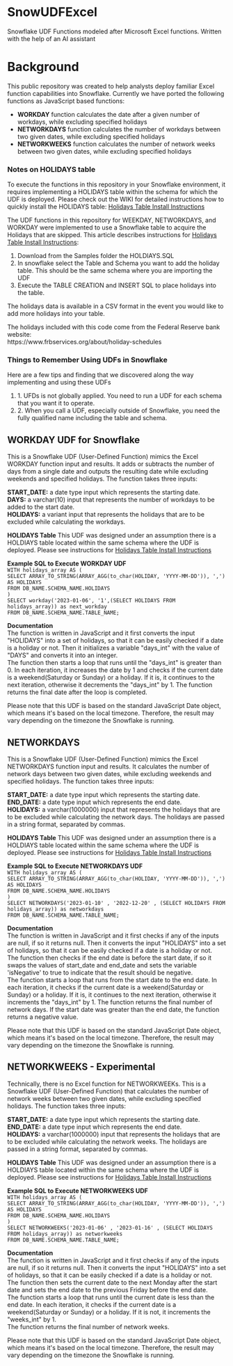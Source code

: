 # SnowUDFExcel
Snowflake UDF Functions modeled after Microsoft Excel functions. Written with the help of an AI assistant

<H1>Background</H1>
This public repository was created to help analysts deploy familiar Excel function capabilities into Snowflake. Currently we have ported the following functions as JavaScript based functions:

<ul>
  <li><b>WORKDAY</b> function calculates the date after a given number of workdays, while excluding specified holidays</li>
  <li><b>NETWORKDAYS</b> function calculates the number of workdays between two given dates, while excluding specified holidays</li> 
  <li><b>NETWORKWEEKS</b> function calculates the number of network weeks between two given dates, while excluding specified holidays</li>
</ul>

<h3>Notes on HOLIDAYS table</h3>
To execute the functions in this repository in your Snowflake environment, it requires implementing a HOLIDAYS table within the schema for which the UDF is deployed. Please check out the WIKI for detailed instructions how to quickly install the HOLIDAYS table: <a href="https://github.com/DataToolsPro/SnowUDFExcel/wiki/Implementing-HOLIDAYS-in-your-Snowflake-environment">Holidays Table Install Instructions</a>

<p>The UDF functions in this repository for WEEKDAY, NETWORKDAYS, and WORKDAY were implemented to use a Snowflake table to acquire the Holidays that are skipped. This article describes instructions for <a href="https://github.com/DataToolsPro/SnowUDFExcel/wiki/Implementing-HOLIDAYS-in-your-Snowflake-environment">Holidays Table Install Instructions</a>:</p>
<ol>
<li>Download from the Samples folder the HOLDIAYS.SQL</li>
<li>In snowflake select the Table and Schema you want to add the holiday table. This should be the same schema where you are importing the UDF</li>
<li>Execute the TABLE CREATION and INSERT SQL to place holidays into the table.</li>
</ol>
The holidays data is available in a CSV format in the event you would like to add more holidays into your table.

<p>The holidays included with this code come from the Federal Reserve bank website:
<br/>https://www.frbservices.org/about/holiday-schedules</p>


<h3>Things to Remember Using UDFs in Snowflake</h3>
Here are a few tips and finding that we discovered along the way implementing and using these UDFs
<ol><li>1. UFDs is not globally applied. You need to run a UDF for each schema that you want it to operate.</li>
<li>2. When you call a UDF, especially outside of Snowflake, you need the fully qualified name including the table and schema.</li>
</ol>
<h2>WORKDAY UDF for Snowflake</h2>

This is a Snowflake UDF (User-Defined Function) mimics the Excel WORKDAY function input and results. It adds or subtracts the number of days from a single date and outputs the resulting date while excluding weekends and specified holidays. The function takes three inputs:
<p>
<b>START_DATE:</b> a date type input which represents the starting date.
<br/><b>DAYS:</b> a varchar(10) input that represents the number of workdays to be added to the start date.
<br/><b>HOLIDAYS:</b> a variant input that represents the holidays that are to be excluded while calculating the workdays.
</p>
<p><b>HOLIDAYS Table</b> This UDF was designed under an assumption there is a HOLDIAYS table located within the same schema where the UDF is deployed. Please see instructions for <a href="https://github.com/DataToolsPro/SnowUDFExcel/wiki/Implementing-HOLIDAYS-in-your-Snowflake-environment">Holidays Table Install Instructions</a>
</p>
<p><b>Example SQL to Execute WORKDAY UDF</b>
  <br/>
<CODE>WITH holidays_array AS (
SELECT ARRAY_TO_STRING(ARRAY_AGG(to_char(HOLIDAY, 'YYYY-MM-DD')), ',') AS HOLIDAYS
FROM DB_NAME.SCHEMA_NAME.HOLIDAYS
)
SELECT workday('2023-01-06', '1',(SELECT HOLIDAYS FROM holidays_array)) as next_workday
FROM DB_NAME.SCHEMA_NAME.TABLE_NAME;</CODE>
 </p>
<p><b>Documentation</b> 
<br/>The function is written in JavaScript and it first converts the input "HOLIDAYS" into a set of holidays, so that it can be easily checked if a date is a holiday or not. Then it initializes a variable "days_int" with the value of "DAYS" and converts it into an integer.
<br/>The function then starts a loop that runs until the "days_int" is greater than 0. In each iteration, it increases the date by 1 and checks if the current date is a weekend(Saturday or Sunday) or a holiday. If it is, it continues to the next iteration, otherwise it decrements the "days_int" by 1.
The function returns the final date after the loop is completed.
<p>
Please note that this UDF is based on the standard JavaScript Date object, which means it's based on the local timezone. Therefore, the result may vary depending on the timezone the Snowflake is running.</p>

<h2>NETWORKDAYS</h2>

This is a Snowflake UDF (User-Defined Function) mimics the Excel NETWORKDAYS function input and results. It calculates the number of network days between two given dates, while excluding weekends and specified holidays. The function takes three inputs:
<p>
  <b>START_DATE:</b> a date type input which represents the starting date.
<br/><b>END_DATE:</b> a date type input which represents the end date.
<br/><b>HOLIDAYS:</b> a varchar(1000000) input that represents the holidays that are to be excluded while calculating the network days. The holidays are passed in a string format, separated by commas.
 <p><b>HOLIDAYS Table</b> This UDF was designed under an assumption there is a HOLDIAYS table located within the same schema where the UDF is deployed. Please see instructions for <a href="https://github.com/DataToolsPro/SnowUDFExcel/wiki/Implementing-HOLIDAYS-in-your-Snowflake-environment">Holidays Table Install Instructions</a>
</p>
 <p><b>Example SQL to Execute NETWORKDAYS UDF</b>
  <br/><CODE>WITH holidays_array AS (
SELECT ARRAY_TO_STRING(ARRAY_AGG(to_char(HOLIDAY, 'YYYY-MM-DD')), ',') AS HOLIDAYS
FROM DB_NAME.SCHEMA_NAME.HOLIDAYS
)
SELECT NETWORKDAYS('2023-01-10' , '2022-12-20' , (SELECT HOLIDAYS FROM holidays_array)) as networkdays
FROM DB_NAME.SCHEMA_NAME.TABLE_NAME;</CODE>
   </p>
<p><b>Documentation</b> 
<br/>The function is written in JavaScript and it first checks if any of the inputs are null, if so it returns null. Then it converts the input "HOLIDAYS" into a set of holidays, so that it can be easily checked if a date is a holiday or not.
<br/>The function then checks if the end date is before the start date, if so it swaps the values of start_date and end_date and sets the variable 'isNegative' to true to indicate that the result should be negative.
<br/>The function starts a loop that runs from the start date to the end date. In each iteration, it checks if the current date is a weekend(Saturday or Sunday) or a holiday. If it is, it continues to the next iteration, otherwise it increments the "days_int" by 1.
The function returns the final number of network days. If the start date was greater than the end date, the function returns a negative value.
<p>Please note that this UDF is based on the standard JavaScript Date object, which means it's based on the local timezone. Therefore, the result may vary depending on the timezone the Snowflake is running.

<h2>NETWORKWEEKS - Experimental</h2>
Technically, there is no Excel function for NETWORKWEEKs. This is a Snowflake UDF (User-Defined Function) that calculates the number of network weeks between two given dates, while excluding specified holidays. The function takes three inputs:
<p>
<b>START_DATE:</b> a date type input which represents the starting date.
<br/><b>END_DATE:</b> a date type input which represents the end date.
<br/><b>HOLIDAYS:</b> a varchar(1000000) input that represents the holidays that are to be excluded while calculating the network weeks. The holidays are passed in a string format, separated by commas.
  <p><b>HOLIDAYS Table</b> This UDF was designed under an assumption there is a HOLDIAYS table located within the same schema where the UDF is deployed. Please see instructions for <a href="https://github.com/DataToolsPro/SnowUDFExcel/wiki/Implementing-HOLIDAYS-in-your-Snowflake-environment">Holidays Table Install Instructions</a>
</p>
   <p><b>Example SQL to Execute NETWORKWEEKS UDF</b>
  <br/><CODE>WITH holidays_array AS (
SELECT ARRAY_TO_STRING(ARRAY_AGG(to_char(HOLIDAY, 'YYYY-MM-DD')), ',') AS HOLIDAYS
FROM DB_NAME.SCHEMA_NAME.HOLIDAYS
)
SELECT NETWORKWEEKS('2023-01-06' , '2023-01-16' , (SELECT HOLIDAYS FROM holidays_array)) as networkweeks
FROM DB_NAME.SCHEMA_NAME.TABLE_NAME;</CODE>
     </p>
<p><b>Documentation</b> 
<br/>The function is written in JavaScript and it first checks if any of the inputs are null, if so it returns null. Then it converts the input "HOLIDAYS" into a set of holidays, so that it can be easily checked if a date is a holiday or not.
<br/>The function then sets the current date to the next Monday after the start date and sets the end date to the previous Friday before the end date.
<br/>The function starts a loop that runs until the current date is less than the end date. In each iteration, it checks if the current date is a weekend(Saturday or Sunday) or a holiday. If it is not, it increments the "weeks_int" by 1.
<br/>The function returns the final number of network weeks.
<p/>Please note that this UDF is based on the standard JavaScript Date object, which means it's based on the local timezone. Therefore, the result may vary depending on the timezone the Snowflake is running.






